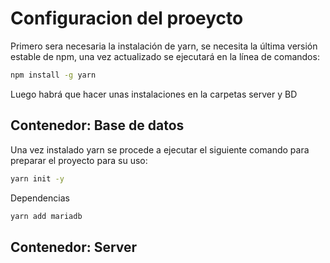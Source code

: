 # Configuracion del proeycto

Primero sera necesaria la instalación de yarn, se necesita la última versión estable de npm, una vez actualizado se ejecutará en la línea de comandos:

```bash
npm install -g yarn
```

Luego habrá que hacer unas instalaciones en la carpetas server y BD

## Contenedor: Base de datos

Una vez instalado yarn se procede a ejecutar el siguiente comando para preparar el proyecto para su uso:

```bash
yarn init -y
```

Dependencias 

```bash
yarn add mariadb
```

## Contenedor: Server
